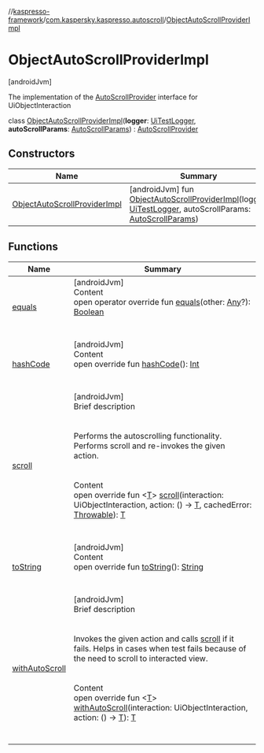 //[kaspresso-framework](../../index.md)/[com.kaspersky.kaspresso.autoscroll](../index.md)/[ObjectAutoScrollProviderImpl](index.md)



# ObjectAutoScrollProviderImpl  
 [androidJvm] 

The implementation of the [AutoScrollProvider](../-auto-scroll-provider/index.md) interface for UiObjectInteraction

class [ObjectAutoScrollProviderImpl](index.md)(**logger**: [UiTestLogger](../../com.kaspersky.kaspresso.logger/-ui-test-logger/index.md), **autoScrollParams**: [AutoScrollParams](../../com.kaspersky.kaspresso.params/-auto-scroll-params/index.md)) : [AutoScrollProvider](../-auto-scroll-provider/index.md)<UiObjectInteraction>    


## Constructors  
  
|  Name|  Summary| 
|---|---|
| [ObjectAutoScrollProviderImpl](-object-auto-scroll-provider-impl.md)|  [androidJvm] fun [ObjectAutoScrollProviderImpl](-object-auto-scroll-provider-impl.md)(logger: [UiTestLogger](../../com.kaspersky.kaspresso.logger/-ui-test-logger/index.md), autoScrollParams: [AutoScrollParams](../../com.kaspersky.kaspresso.params/-auto-scroll-params/index.md))   <br>


## Functions  
  
|  Name|  Summary| 
|---|---|
| [equals](https://kotlinlang.org/api/latest/jvm/stdlib/kotlin/-any/equals.html)| [androidJvm]  <br>Content  <br>open operator override fun [equals](https://kotlinlang.org/api/latest/jvm/stdlib/kotlin/-any/equals.html)(other: [Any](https://kotlinlang.org/api/latest/jvm/stdlib/kotlin/-any/index.html)?): [Boolean](https://kotlinlang.org/api/latest/jvm/stdlib/kotlin/-boolean/index.html)  <br><br><br>
| [hashCode](https://kotlinlang.org/api/latest/jvm/stdlib/kotlin/-any/hash-code.html)| [androidJvm]  <br>Content  <br>open override fun [hashCode](https://kotlinlang.org/api/latest/jvm/stdlib/kotlin/-any/hash-code.html)(): [Int](https://kotlinlang.org/api/latest/jvm/stdlib/kotlin/-int/index.html)  <br><br><br>
| [scroll](scroll.md)| [androidJvm]  <br>Brief description  <br><br><br>Performs the autoscrolling functionality. Performs scroll and re-invokes the given action.<br><br>  <br>Content  <br>open override fun <[T](scroll.md)> [scroll](scroll.md)(interaction: UiObjectInteraction, action: () -> [T](scroll.md), cachedError: [Throwable](https://kotlinlang.org/api/latest/jvm/stdlib/kotlin/-throwable/index.html)): [T](scroll.md)  <br><br><br>
| [toString](https://kotlinlang.org/api/latest/jvm/stdlib/kotlin/-any/to-string.html)| [androidJvm]  <br>Content  <br>open override fun [toString](https://kotlinlang.org/api/latest/jvm/stdlib/kotlin/-any/to-string.html)(): [String](https://kotlinlang.org/api/latest/jvm/stdlib/kotlin/-string/index.html)  <br><br><br>
| [withAutoScroll](with-auto-scroll.md)| [androidJvm]  <br>Brief description  <br><br><br>Invokes the given action and calls [scroll](scroll.md) if it fails. Helps in cases when test fails because of the need to scroll to interacted view.<br><br>  <br>Content  <br>open override fun <[T](with-auto-scroll.md)> [withAutoScroll](with-auto-scroll.md)(interaction: UiObjectInteraction, action: () -> [T](with-auto-scroll.md)): [T](with-auto-scroll.md)  <br><br><br>

